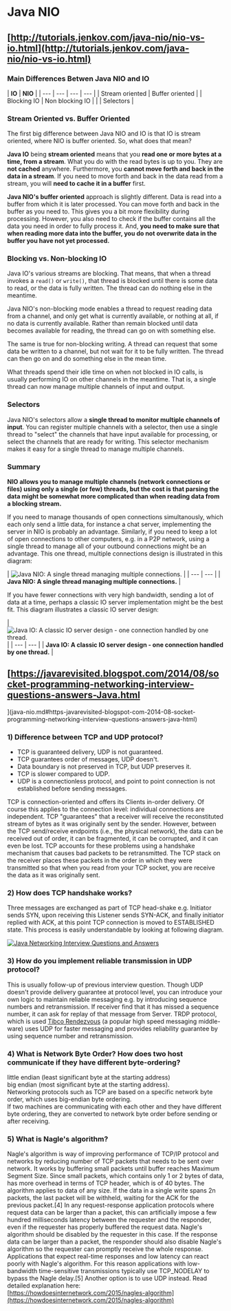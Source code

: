 # Java NIO

## [http://tutorials.jenkov.com/java-nio/nio-vs-io.html](http://tutorials.jenkov.com/java-nio/nio-vs-io.html)

### Main Differences Betwen Java NIO and IO 

| **IO** | **NIO** |
| --- | --- | --- | --- |
| Stream oriented | Buffer oriented |
| Blocking IO | Non blocking IO |
|   | Selectors |

### Stream Oriented vs. Buffer Oriented

The first big difference between Java NIO and IO is that IO is stream oriented, where NIO is buffer oriented. So, what does that mean?

**Java IO** being **stream oriented** means that you **read one or more bytes at a time, from a stream**. What you do with the read bytes is up to you. They are **not cached** anywhere. Furthermore, you **cannot move forth and back in the data in a stream**. If you need to move forth and back in the data read from a stream, you will **need to cache it in a buffer** first.

**Java NIO's buffer oriented** approach is slightly different. Data is read into a buffer from which it is later processed. You can move forth and back in the buffer as you need to. This gives you a bit more flexibility during processing. However, you also need to check if the buffer contains all the data you need in order to fully process it. And, **you need to make sure that when reading more data into the buffer, you do not overwrite data in the buffer you have not yet processed.**

### Blocking vs. Non-blocking IO

 Java IO's various streams are blocking. That means, that when a thread invokes a `read()` or `write()`, that thread is blocked until there is some data to read, or the data is fully written. The thread can do nothing else in the meantime.

Java NIO's non-blocking mode enables a thread to request reading data from a channel, and only get what is currently available, or nothing at all, if no data is currently available. Rather than remain blocked until data becomes available for reading, the thread can go on with something else.

The same is true for non-blocking writing. A thread can request that some data be written to a channel, but not wait for it to be fully written. The thread can then go on and do something else in the mean time.

What threads spend their idle time on when not blocked in IO calls, is usually performing IO on other channels in the meantime. That is, a single thread can now manage multiple channels of input and output.

### Selectors

Java NIO's selectors allow a **single thread to monitor multiple channels of input**. You can register multiple channels with a selector, then use a single thread to "select" the channels that have input available for processing, or select the channels that are ready for writing. This selector mechanism makes it easy for a single thread to manage multiple channels.

### Summary

**NIO allows you to manage multiple channels \(network connections or files\) using only a single \(or few\) threads, but the cost is that parsing the data might be somewhat more complicated than when reading data from a blocking stream.**

If you need to manage thousands of open connections simultanously, which each only send a little data, for instance a chat server, implementing the server in NIO is probably an advantage. Similarly, if you need to keep a lot of open connections to other computers, e.g. in a P2P network, using a single thread to manage all of your outbound connections might be an advantage. This one thread, multiple connections design is illustrated in this diagram:

| ![Java NIO: A single thread managing multiple connections.](http://tutorials.jenkov.com/images/java-nio/nio-vs-io-3.png) |
| --- | --- |
| **Java NIO: A single thread managing multiple connections.** |

If you have fewer connections with very high bandwidth, sending a lot of data at a time, perhaps a classic IO server implementation might be the best fit. This diagram illustrates a classic IO server design:

| ![Java IO: A classic IO server design - one connection handled by one thread.](http://tutorials.jenkov.com/images/java-nio/nio-vs-io-4.png) |
| --- | --- |
| **Java IO: A classic IO server design - one connection handled by one thread.** |

## [https://javarevisited.blogspot.com/2014/08/socket-programming-networking-interview-questions-answers-Java.html](java-nio.md#https-javarevisited-blogspot-com-2014-08-socket-programming-networking-interview-questions-answers-java-html)

### **1\) Difference between TCP and UDP protocol?**

* TCP is guaranteed delivery, UDP is not guaranteed.
* TCP guarantees order of messages, UDP doesn't.
* Data boundary is not preserved in TCP, but UDP preserves it.
* TCP is slower compared to UDP.
* UDP is a connectionless protocol, and point to point connection is not established before sending messages.

TCP is connection-oriented and offers its Clients in-order delivery. Of course this applies to the connection level: individual connections are independent. TCP "guarantees" that a receiver will receive the reconstituted stream of bytes as it was originally sent by the sender. However, between the TCP send/receive endpoints \(i.e., the physical network\), the data can be received out of order, it can be fragmented, it can be corrupted, and it can even be lost. TCP accounts for these problems using a handshake mechanism that causes bad packets to be retransmitted. The TCP stack on the receiver places these packets in the order in which they were transmitted so that when you read from your TCP socket, you are receive the data as it was originally sent.

###  **2\) How does TCP handshake works?**

Three messages are exchanged as part of TCP head-shake e.g. Initiator sends SYN,  upon receiving this Listener sends SYN-ACK, and finally initiator replied with ACK, at this point TCP connection is moved to ESTABLISHED state. This process is easily understandable by looking at following diagram.  
  
[![Java Networking Interview Questions and Answers](https://1.bp.blogspot.com/-NkyuYsoiOXE/U_NA-Y1W1MI/AAAAAAAABy8/1z0az2aawMo/s1600/TCP%2BHandshake%2BMessage%2BDiagram.jpg)](https://1.bp.blogspot.com/-NkyuYsoiOXE/U_NA-Y1W1MI/AAAAAAAABy8/1z0az2aawMo/s1600/TCP%2BHandshake%2BMessage%2BDiagram.jpg)  


###  **3\) How do you implement reliable transmission in UDP protocol?**

This is usually follow-up of previous interview question. Though UDP doesn't provide delivery guarantee at protocol level, you can introduce your own logic to maintain reliable messaging e.g. by introducing sequence numbers and retransmission. If receiver find that it has missed a sequence number, it can ask for replay of that message from Server. TRDP protocol, which is used [Tibco Rendezvous](http://javarevisited.blogspot.sg/2010/10/tibco-rv-messagging.html) \(a popular high speed messaging middle-ware\) uses UDP for faster messaging and provides reliability guarantee by using sequence number and retransmission.

###  **4\) What is Network Byte Order? How does two host communicate if they have different byte-ordering?**

little endian \(least significant byte at the starting address\)  
big endian \(most significant byte at the starting address\).   
Networking protocols such as TCP are based on a specific network byte order, which uses big-endian byte ordering.   
If two machines are communicating with each other and they have different byte ordering, they are converted to network byte order before sending or after receiving.   


### **5\) What is Nagle's algorithm?**

Nagle's algorithm is way of improving performance of TCP/IP protocol and networks by reducing number of TCP packets that needs to be sent over network. It works by buffering small packets until buffer reaches Maximum Segment Size. Since small packets, which contains only 1 or 2 bytes of data, has more overhead in terms of TCP header, which is of 40 bytes. The algorithm applies to data of any size. If the data in a single write spans 2n packets, the last packet will be withheld, waiting for the ACK for the previous packet.\[4\] In any request-response application protocols where request data can be larger than a packet, this can artificially impose a few hundred milliseconds latency between the requester and the responder, even if the requester has properly buffered the request data. Nagle's algorithm should be disabled by the requester in this case. If the response data can be larger than a packet, the responder should also disable Nagle's algorithm so the requester can promptly receive the whole response. Applications that expect real-time responses and low latency can react poorly with Nagle's algorithm. For this reason applications with low-bandwidth time-sensitive transmissions typically use TCP\_NODELAY to bypass the Nagle delay.\[5\] Another option is to use UDP instead. Read detailed explanation here:  
[https://howdoesinternetwork.com/2015/nagles-algorithm](https://howdoesinternetwork.com/2015/nagles-algorithm)

  




